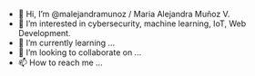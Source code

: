- 👋 Hi, I’m @malejandramunoz / Maria Alejandra Muñoz V.
- 👀 I’m interested in cybersecurity, machine learning, IoT, Web Development.
- 🌱 I’m currently learning ...
- 💞️ I’m looking to collaborate on ...
- 📫 How to reach me ...

<!---
malejandramunoz/malejandramunoz is a ✨ special ✨ repository because its `README.md` (this file) appears on your GitHub profile.
You can click the Preview link to take a look at your changes.
--->

